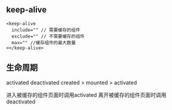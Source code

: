 ## keep-alive
```
<keep-alive
  include="" // 需要缓存的组件
  exclude="" // 不需要缓存的组件
  max="" //缓存组件的最大数量
></keep-alive>
```

## 生命周期
activated
deactivated
created > mounted > activated

进入被缓存的组件页面时调用activated
离开被缓存的组件页面时调用deactivated